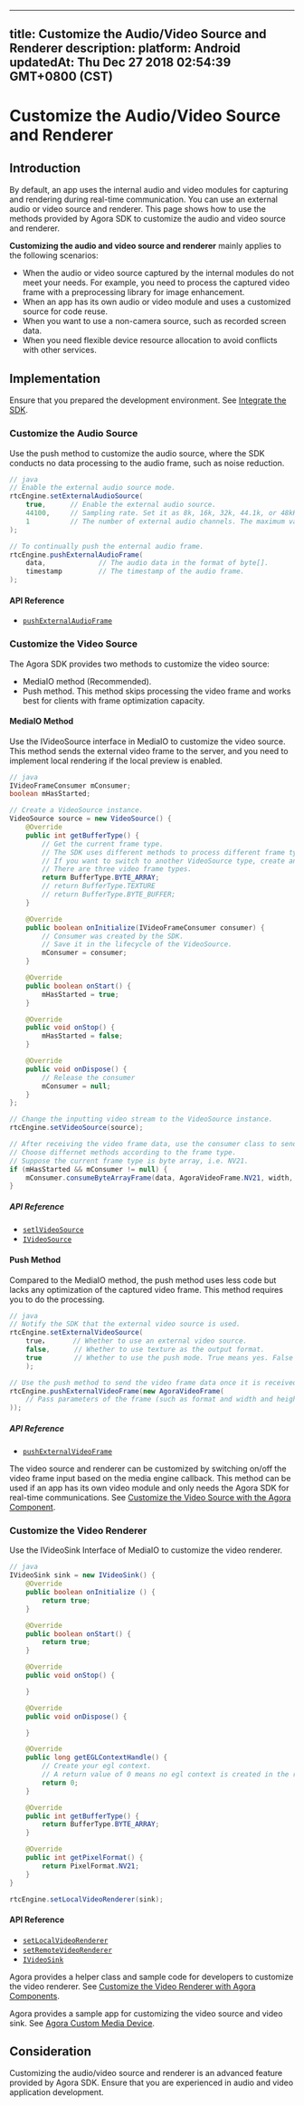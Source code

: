 
---
title: Customize the Audio/Video Source and Renderer
description: 
platform: Android
updatedAt: Thu Dec 27 2018 02:54:39 GMT+0800 (CST)
---
# Customize the Audio/Video Source and Renderer
## Introduction

By default, an app uses the internal audio and video modules for capturing and rendering during real-time communication. You can use an external audio or video source and renderer. This page shows how to use the methods provided by Agora SDK to customize the audio and video source and renderer.

**Customizing the audio and video source and renderer** mainly applies to the following scenarios:

* When the audio or video source captured by the internal modules do not meet your needs. For example, you need to process the captured video frame with a preprocessing library for image enhancement.
* When an app has its own audio or video module and uses a customized source for code reuse.
* When you want to use a non-camera source, such as recorded screen data.
* When you need flexible device resource allocation to avoid conflicts with other services.

## Implementation

Ensure that you prepared the development environment. See [Integrate the SDK](../../en/Video/android_video.md).

### Customize the Audio Source

Use the push method to customize the audio source, where the SDK conducts no data processing to the audio frame, such as noise reduction.

```java
// java
// Enable the external audio source mode.
rtcEngine.setExternalAudioSource(
	true,      // Enable the external audio source.
	44100,     // Sampling rate. Set it as 8k, 16k, 32k, 44.1k, or 48kHz.
	1          // The number of external audio channels. The maximum value is 2.
);

// To continually push the enternal audio frame.
rtcEngine.pushExternalAudioFrame(
	data,             // The audio data in the format of byte[].
	timestamp         // The timestamp of the audio frame.
);
```


#### API Reference
*  [`pushExternalAudioFrame`](https://docs.agora.io/en/Video/API%20Reference/java/classio_1_1agora_1_1rtc_1_1_rtc_engine.html#a9e219a679d066cfc2544b5e8f9d4d69f)

### Customize the Video Source

The Agora SDK provides two methods to customize the video source:

- MediaIO method (Recommended).
- Push method. This method skips processing the video frame and works best for clients with frame optimization capacity.

#### MediaIO Method

Use the IVideoSource interface in MediaIO to customize the video source. This method sends the external video frame to the server, and you need to implement local rendering if the local preview is enabled.

```java
// java
IVideoFrameConsumer mConsumer;
boolean mHasStarted;

// Create a VideoSource instance.
VideoSource source = new VideoSource() {
	@Override
	public int getBufferType() {
		// Get the current frame type. 
		// The SDK uses different methods to process different frame types.
		// If you want to switch to another VideoSource type, create another instance.
		// There are three video frame types.
		return BufferType.BYTE_ARRAY;
		// return BufferType.TEXTURE
		// return BufferType.BYTE_BUFFER;
	}

	@Override
 	public boolean onInitialize(IVideoFrameConsumer consumer) {
		// Consumer was created by the SDK.
		// Save it in the lifecycle of the VideoSource.
		mConsumer = consumer;
	}

	@Override
 	public boolean onStart() {
		mHasStarted = true;
	}

	@Override
  	public void onStop() {
		mHasStarted = false;
	}

	@Override
 	public void onDispose() {
		// Release the consumer
		mConsumer = null;
	}
};

// Change the inputting video stream to the VideoSource instance.
rtcEngine.setVideoSource(source);

// After receiving the video frame data, use the consumer class to send the data.
// Choose differnet methods according to the frame type.
// Suppose the current frame type is byte array, i.e. NV21.
if (mHasStarted && mConsumer != null) {
	mConsumer.consumeByteArrayFrame(data, AgoraVideoFrame.NV21, width, height, rotation, timestamp);
}
```

##### API Reference

* [`setlVideoSource`](https://docs.agora.io/en/Video/API%20Reference/java/classio_1_1agora_1_1rtc_1_1_rtc_engine.html#aa240e991d12b5240fc5fd362cbc0d521)
* [`IVideoSource`](https://docs.agora.io/en/Video/API%20Reference/java/interfaceio_1_1agora_1_1rtc_1_1mediaio_1_1_i_video_source.html)

#### Push Method

Compared to the MediaIO method, the push method uses less code but lacks any optimization of the captured video frame. This method requires you to do the processing.

```java
// java
// Notify the SDK that the external video source is used.
rtcEngine.setExternalVideoSource(
    true，      // Whether to use an external video source.
    false,      // Whether to use texture as the output format.
    true        // Whether to use the push mode. True means yes. False means to use the pull mode, which is not supported.
    );

// Use the push method to send the video frame data once it is received.
rtcEngine.pushExternalVideoFrame(new AgoraVideoFrame(
    // Pass parameters of the frame (such as format and width and height) in the AgoraVideoFrame construct.
));
```

##### API Reference
* [`pushExternalVideoFrame`](https://docs.agora.io/en/Video/API%20Reference/java/classio_1_1agora_1_1rtc_1_1_rtc_engine.html#a6e7327f4449800a2c2ddc200eb2c0386)

The video source and renderer can be customized by switching on/off the video frame input based on the media engine callback. This method can be used if an app has its own video module and only needs the Agora SDK for real-time communications. See [Customize the Video Source with the Agora Component](../../en/Video/custom_advanced_android.md).

### Customize the Video Renderer

Use the IVideoSink Interface of MediaIO to customize the video renderer.

```java
// java
IVideoSink sink = new IVideoSink() {
    @Override
    public boolean onInitialize () {
        return true;
    }

    @Override
    public boolean onStart() {
        return true;
    }

    @Override
    public void onStop() {

    }

    @Override
    public void onDispose() {

    }

    @Override
    public long getEGLContextHandle() {
        // Create your egl context.
        // A return value of 0 means no egl context is created in the renderer.
        return 0;
    }

    @Override
    public int getBufferType() {
        return BufferType.BYTE_ARRAY;
    }

    @Override
    public int getPixelFormat() {
        return PixelFormat.NV21;
    }
}

rtcEngine.setLocalVideoRenderer(sink);
```

#### API Reference
* [`setLocalVideoRenderer`](https://docs.agora.io/en/Video/API%20Reference/java/classio_1_1agora_1_1rtc_1_1_rtc_engine.html#ab10fd6d8dd89a5bca09b115ecd9e3416)
* [`setRemoteVideoRenderer`](https://docs.agora.io/en/Video/API%20Reference/java/classio_1_1agora_1_1rtc_1_1_rtc_engine.html#a0da32c040cb9d987df2950b83459ba56)
* [`IVideoSink`](https://docs.agora.io/en/Video/API%20Reference/java/interfaceio_1_1agora_1_1rtc_1_1mediaio_1_1_i_video_sink.html)


Agora provides a helper class and sample code for developers to customize the video renderer. See [Customize the Video Renderer with Agora Components](../../en/Video/custom_advanced_android.md).

Agora provides a sample app for customizing the video source and video sink. See [Agora Custom Media Device](https://github.com/AgoraIO/Advanced-Video/tree/master/Custom-Media-Device/Agora-Custom-Media-Device-Android).

## Consideration

Customizing the audio/video source and renderer is an advanced feature provided by Agora SDK. Ensure that you are experienced in audio and video application development.
